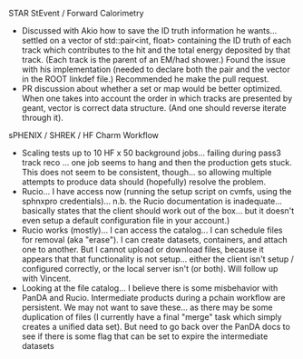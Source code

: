 STAR StEvent / Forward Calorimetry

- Discussed with Akio how to save the ID truth information he wants... settled on a vector of std::pair<int, float> containing the ID truth of each track which contributes to the hit and the total energy deposited by that track.  (Each track is the parent of an EM/had shower.)  Found the issue with his implementation (needed to declare both the pair and the vector in the ROOT linkdef file.)  Recommended he make the pull request.
- PR discussion about whether a set or map would be better optimized.  When one takes into account the order in which tracks are presented by geant, vector is correct data structure.  (And one should reverse iterate through it).

sPHENIX / SHREK / HF Charm Workflow

- Scaling tests up to 10 HF x 50 background jobs... failing during pass3 track reco ... one job seems to hang and then the production gets stuck.  This does not seem to be consistent, though... so allowing multiple attempts to produce data should (hopefully) resolve the problem.
- Rucio... I have access now (running the setup script on cvmfs, using the sphnxpro credentials)... n.b. the Rucio documentation is inadequate... basically states that the client should work out of the box... but it doesn't even setup a default configuration file in your account.)
- Rucio works (mostly)...   I can access the catalog... I can schedule files for removal (aka "erase").  I can create datasets, containers, and attach one to another.  But I cannot upload or download files, because it appears that that functionality is not setup... either the client isn't setup / configured correctly, or the local server isn't (or both).  Will follow up with Vincent. 
- Looking at the file catalog... I believe there is some misbehavior with PanDA and Rucio.  Intermediate products during a pchain workflow are persistent.  We may not want to save these... as there may be some duplication of files (I currently have a final "merge" task which simply creates a unified data set).  But need to go back over the PanDA docs to see if there is some flag that can be set to expire the intermediate datasets


